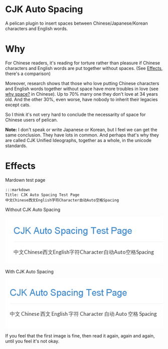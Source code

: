 # CJK Auto Spacing

A pelican plugin to insert spaces between Chinese/Japanese/Korean characters and English words.

# Why

For Chinese readers, it's reading for torture rather than pleasure if Chinese characters and English words are put together without spaces. (See [Effects](#effects), there's a comparison)

Moreover, research shows that those who love putting Chinese characters and English words together without space have more troubles in love (see [why space?][] in Chinese). Up to 70% marry one they don't love at 34 years old. And the other 30%, even worse, have nobody to inherit their legacies except cats. 

So I think it's not very hard to conclude the necessarity of space for Chinese users of pelican.

**Note:** I don't speak or write Japanese or Korean, but I feel we can get the same conclusion. They have lots in common. And perhaps that's why they are called CJK Unified Ideographs, together as a whole, in the unicode standards.

# Effects

Mardown test page

    :::markdown
    Title: CJK Auto Spacing Test Page
    中文Chinese西文English字符Character自动Auto空格Spacing

Without CJK Auto Spacing

![without spacing](./screenshot2.png)

With CJK Auto Spacing

![with spacing](./screenshot1.png)

If you feel that the first image is fine, then read it again, again and again, until you feel it's not okay.

[why space?]: https://github.com/vinta/paranoid-auto-spacing
